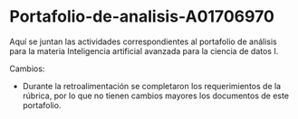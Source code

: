 # Portafolio-de-analisis-A01706970
Aquí se juntan las actividades correspondientes al portafolio de análisis para la materia Inteligencia artificial avanzada para la ciencia de datos I. 

Cambios:

- Durante la retroalimentación se completaron los requerimientos de la rúbrica, por lo que no tienen cambios mayores los documentos de este portafolio. 

